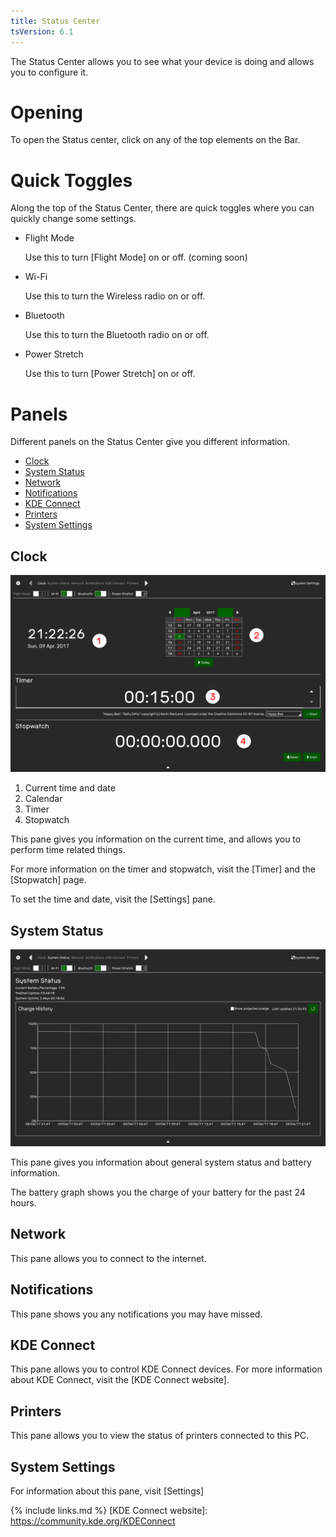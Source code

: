 ```yaml
---
title: Status Center
tsVersion: 6.1
---
```


The Status Center allows you to see what your device is doing and allows you to configure it.

# Opening

To open the Status center, click on any of the top elements on the Bar.

# Quick Toggles

Along the top of the Status Center, there are quick toggles where you can quickly change some settings.

- Flight Mode

  Use this to turn [Flight Mode] on or off. (coming soon)
- Wi-Fi

  Use this to turn the Wireless radio on or off.
- Bluetooth

  Use this to turn the Bluetooth radio on or off.
- Power Stretch

  Use this to turn [Power Stretch] on or off.

# Panels

Different panels on the Status Center give you different information.

- [Clock](#clock)
- [System Status](#system-status)
- [Network](#network)
- [Notifications](#notifications)
- [KDE Connect](#kde-connect)
- [Printers](#printers)
- [System Settings](#system-setings)

## Clock

![Status Center Clock](images/statusCenterClock.png)

1. Current time and date
2. Calendar
3. Timer
4. Stopwatch

This pane gives you information on the current time, and allows you to perform time related things.

For more information on the timer and stopwatch, visit the [Timer] and the [Stopwatch] page.

To set the time and date, visit the [Settings] pane.

## System Status

![Status Center System Status](images/statusCenterSystemStatus.png)

This pane gives you information about general system status and battery information.

The battery graph shows you the charge of your battery for the past 24 hours.

## Network

This pane allows you to connect to the internet.

## Notifications

This pane shows you any notifications you may have missed.

## KDE Connect

This pane allows you to control KDE Connect devices. For more information about KDE Connect, visit the [KDE Connect website].

## Printers

This pane allows you to view the status of printers connected to this PC.

## System Settings
For information about this pane, visit [Settings]

{% include links.md %}
[KDE Connect website]: https://community.kde.org/KDEConnect
